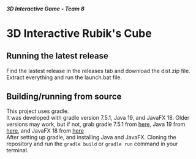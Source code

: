 ##### 3D Interactive Game - Team 8
# 3D Interactive Rubik's Cube
## Running the latest release
Find the lastest release in the releases tab and download the dist.zip file.\
Extract everything and run the launch.bat file.

## Building/running from source
This project uses gradle.\
It was developed with gradle version 7.5.1, Java 19, and JavaFX 18. Older versions may work, but if not, grab 
gradle 7.5.1 from [here](https://gradle.org/releases/), Java 19 from 
[here](https://www.oracle.com/java/technologies/downloads/), and JavaFX 18 from [here](https://openjfx.io/)\
After setting up gradle, and installing Java and JavaFX. Cloning the repository and run the 
`gradle build` or `gradle run` command in your terminal.

